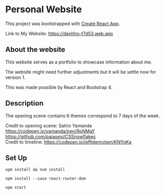# Personal Website

This project was bootstrapped with [Create React App](https://github.com/facebook/create-react-app).

Link to My Website: https://danhho-f7d53.web.app


## About the website

This website serves as a portfolio to showcase information about me.

The website might need further adjustments but it will be settle now for version 1.

This was made possible by React and Bootstrap 4.

## Description

The opening scene contains 6 themes correspond to 7 days of the week.

Credit to opening scene: Satrio Yamanda https://codepen.io/yamanda/pen/RpNMaY 
https://github.com/pajasevi/CSSnowflakes <br/>
Credit to timeline: https://codepen.io/jeffglenn/pen/KNYoKa

## Set Up
```npm install && nvm install```

```npm install --save react-router-dom```

```npm start```

